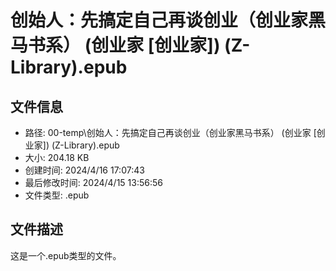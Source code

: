 ﻿# 创始人：先搞定自己再谈创业（创业家黑马书系） (创业家 [创业家]) (Z-Library).epub

## 文件信息
- 路径: 00-temp\创始人：先搞定自己再谈创业（创业家黑马书系） (创业家 [创业家]) (Z-Library).epub
- 大小: 204.18 KB
- 创建时间: 2024/4/16 17:07:43
- 最后修改时间: 2024/4/15 13:56:56
- 文件类型: .epub

## 文件描述
这是一个.epub类型的文件。

